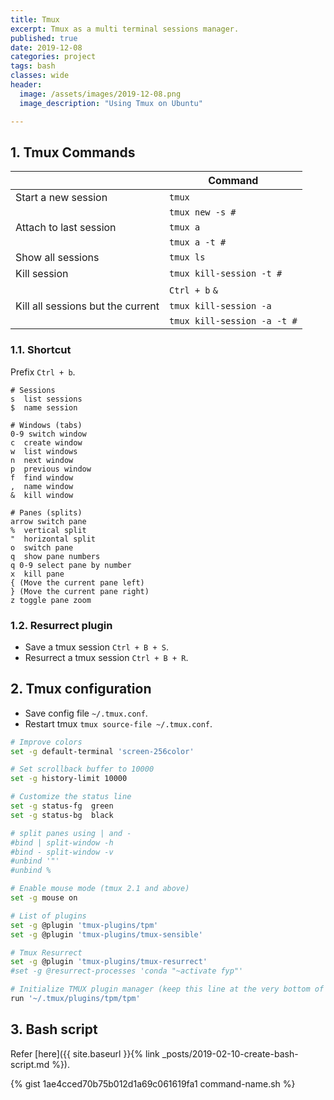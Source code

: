 ```yaml
---
title: Tmux
excerpt: Tmux as a multi terminal sessions manager.
published: true
date: 2019-12-08
categories: project
tags: bash
classes: wide
header:
  image: /assets/images/2019-12-08.png
  image_description: "Using Tmux on Ubuntu"

---
```


## 1. Tmux Commands

|                                   | Command                     |
|-----------------------------------|-----------------------------|
| Start a new session               | `tmux`                      |
|                                   | `tmux new -s #`             |
| Attach to last session            | `tmux a`                    |
|                                   | `tmux a -t #`               |
| Show all sessions                 | `tmux ls`                   |
| Kill session                      | `tmux kill-session -t #`    |
|                                   | `Ctrl + b` `&`              |
| Kill all sessions but the current | `tmux kill-session -a`      |
|                                   | `tmux kill-session -a -t #` |

### 1.1. Shortcut
Prefix `Ctrl + b`.

```
# Sessions
s  list sessions
$  name session

# Windows (tabs)
0-9 switch window
c  create window
w  list windows
n  next window
p  previous window
f  find window
,  name window
&  kill window

# Panes (splits)
arrow switch pane
%  vertical split
"  horizontal split
o  switch pane
q  show pane numbers
q 0-9 select pane by number
x  kill pane
{ (Move the current pane left)
} (Move the current pane right)
z toggle pane zoom
```

### 1.2. Resurrect plugin
- Save a tmux session `Ctrl + B + S`.
- Resurrect a tmux session `Ctrl + B + R`.


## 2. Tmux configuration

- Save config file `~/.tmux.conf`.
- Restart tmux `tmux source-file ~/.tmux.conf`.

``` bash
# Improve colors
set -g default-terminal 'screen-256color'

# Set scrollback buffer to 10000
set -g history-limit 10000

# Customize the status line
set -g status-fg  green
set -g status-bg  black

# split panes using | and -
#bind | split-window -h
#bind - split-window -v
#unbind '"'
#unbind %

# Enable mouse mode (tmux 2.1 and above)
set -g mouse on

# List of plugins
set -g @plugin 'tmux-plugins/tpm'
set -g @plugin 'tmux-plugins/tmux-sensible'

# Tmux Resurrect
set -g @plugin 'tmux-plugins/tmux-resurrect'
#set -g @resurrect-processes 'conda "~activate fyp"'

# Initialize TMUX plugin manager (keep this line at the very bottom of tmux.conf)
run '~/.tmux/plugins/tpm/tpm'

```

## 3. Bash script

Refer [here]({{ site.baseurl }}{% link _posts/2019-02-10-create-bash-script.md %}).

{% gist 1ae4cced70b75b012d1a69c061619fa1 command-name.sh %}

